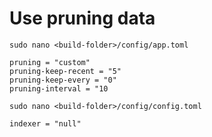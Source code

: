 # Use pruning data  
`sudo nano <build-folder>/config/app.toml`  
```
pruning = "custom"
pruning-keep-recent = "5"
pruning-keep-every = "0"
pruning-interval = "10
```
`sudo nano <build-folder>/config/config.toml`  
```
indexer = "null"
```
